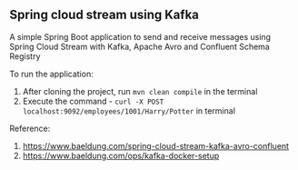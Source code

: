 ## Spring cloud stream using Kafka

A simple Spring Boot application to send and receive messages using Spring Cloud Stream with Kafka, Apache Avro and Confluent Schema Registry

To run the application:
1. After cloning the project, run `mvn clean compile` in the terminal
2. Execute the command - `curl -X POST localhost:9092/employees/1001/Harry/Potter` in terminal

Reference:
1. https://www.baeldung.com/spring-cloud-stream-kafka-avro-confluent
2. https://www.baeldung.com/ops/kafka-docker-setup
